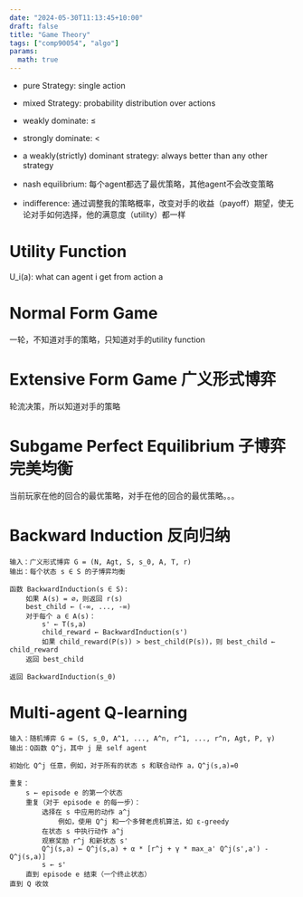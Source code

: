 ```yaml
---
date: "2024-05-30T11:13:45+10:00"
draft: false
title: "Game Theory"
tags: ["comp90054", "algo"]
params:
  math: true
---
```



- pure Strategy: single action
- mixed Strategy: probability distribution over actions
- weakly dominate: $\leq$
- strongly dominate: $<$
- a weakly(strictly) dominant strategy: always better than any other strategy
- nash equilibrium: 每个agent都选了最优策略，其他agent不会改变策略

- indifference: 通过调整我的策略概率，改变对手的收益（payoff）期望，使无论对手如何选择，他的满意度（utility）都一样


# Utility Function

U_i(a): what can agent i get from action a


# Normal Form Game

一轮，不知道对手的策略，只知道对手的utility function

# Extensive Form Game 广义形式博弈

轮流决策，所以知道对手的策略

# Subgame Perfect Equilibrium 子博弈完美均衡

当前玩家在他的回合的最优策略，对手在他的回合的最优策略。。。

# Backward Induction 反向归纳
```
输入：广义形式博弈 G = (N, Agt, S, s_0, A, T, r)
输出：每个状态 s ∈ S 的子博弈均衡

函数 BackwardInduction(s ∈ S):
    如果 A(s) = ∅，则返回 r(s)
    best_child ← (-∞, ..., -∞)
    对于每个 a ∈ A(s)：
        s' ← T(s,a)
        child_reward ← BackwardInduction(s')
        如果 child_reward(P(s)) > best_child(P(s))，则 best_child ← child_reward
    返回 best_child

返回 BackwardInduction(s_0)
```

# Multi-agent Q-learning

```
输入：随机博弈 G = (S, s_0, A^1, ..., A^n, r^1, ..., r^n, Agt, P, γ)
输出：Q函数 Q^j，其中 j 是 self agent

初始化 Q^j 任意，例如，对于所有的状态 s 和联合动作 a，Q^j(s,a)=0

重复：
    s ← episode e 的第一个状态
    重复（对于 episode e 的每一步）：
        选择在 s 中应用的动作 a^j
            例如，使用 Q^j 和一个多臂老虎机算法，如 ε-greedy
        在状态 s 中执行动作 a^j
        观察奖励 r^j 和新状态 s'
        Q^j(s,a) ← Q^j(s,a) + α * [r^j + γ * max_a' Q^j(s',a') - Q^j(s,a)]
        s ← s'
    直到 episode e 结束（一个终止状态）
直到 Q 收敛
```